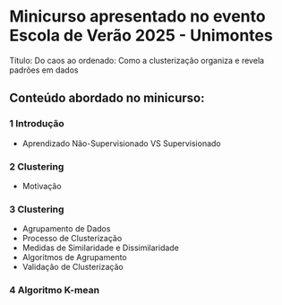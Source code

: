 # Minicurso apresentado no evento Escola de Verão 2025 - Unimontes

Título: Do caos ao ordenado: Como a clusterização organiza e revela padrões em dados


## Conteúdo abordado no minicurso:
### 1 Introdução
* Aprendizado Não-Supervisionado VS Supervisionado
### 2 Clustering
* Motivação
### 3 Clustering
* Agrupamento de Dados
* Processo de Clusterização
* Medidas de Similaridade e Dissimilaridade
* Algoritmos de Agrupamento
* Validação de Clusterização
### 4 Algoritmo K-mean
